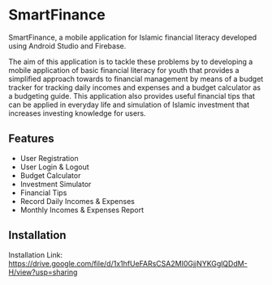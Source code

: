 # SmartFinance
SmartFinance, a mobile application for Islamic financial literacy developed using Android Studio and Firebase.

The aim of this application is to tackle these problems by to developing a mobile application of basic financial literacy  for youth that provides a simplified approach towards to financial management by means of a budget tracker for tracking daily incomes and expenses and a budget calculator as a budgeting guide. This application also provides useful financial tips that can be applied in everyday life and simulation of Islamic investment that increases investing knowledge for users.

## Features
- User Registration
- User Login & Logout
- Budget Calculator
- Investment Simulator
- Financial Tips
- Record Daily Incomes & Expenses
- Monthly Incomes & Expenses Report

## Installation

Installation Link:
https://drive.google.com/file/d/1x1hfUeFARsCSA2MI0GjjNYKGglQDdM-H/view?usp=sharing

